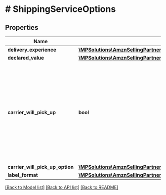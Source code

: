 # # ShippingServiceOptions

## Properties

Name | Type | Description | Notes
------------ | ------------- | ------------- | -------------
**delivery_experience** | [**\MPSolutions\AmznSellingPartnerApi\Models\MerchantFulfillment\DeliveryExperienceType**](DeliveryExperienceType.md) |  |
**declared_value** | [**\MPSolutions\AmznSellingPartnerApi\Models\MerchantFulfillment\CurrencyAmount**](CurrencyAmount.md) |  | [optional]
**carrier_will_pick_up** | **bool** | When true, the carrier will pick up the package.  Note: Scheduled carrier pickup is available only using Dynamex (US), DPD (UK), and Royal Mail (UK). |
**carrier_will_pick_up_option** | [**\MPSolutions\AmznSellingPartnerApi\Models\MerchantFulfillment\CarrierWillPickUpOption**](CarrierWillPickUpOption.md) |  | [optional]
**label_format** | [**\MPSolutions\AmznSellingPartnerApi\Models\MerchantFulfillment\LabelFormat**](LabelFormat.md) |  | [optional]

[[Back to Model list]](../../README.md#models) [[Back to API list]](../../README.md#endpoints) [[Back to README]](../../README.md)

